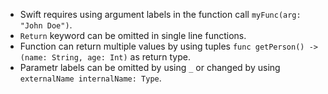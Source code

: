- Swift requires using argument labels in the function call `myFunc(arg: "John Doe")`.
- `Return` keyword can be omitted in single line functions.
- Function can return multiple values by using tuples `func getPerson() -> (name: String, age: Int)` as return type.
- Parametr labels can be omitted by using `_` or changed by using `externalName internalName: Type`.
